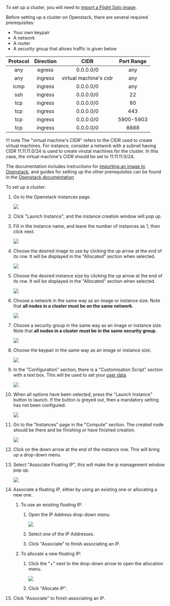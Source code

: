
To set up a cluster, you will need to [import a Flight Solo image](../get-solo/index.md).

Before setting up a cluster on Openstack, there are several required prerequisites:

- Your own keypair
- A network
- A router
- A security group that allows traffic is given below

| Protocol   |      Direction      |  CIDR | Port Range |
|:----------:|:-------------:|:------:|:------:|
| any | egress | 0.0.0.0/0  | any |
| any | ingress  |   virtual machine's cidr | any|
| icmp | ingress |  0.0.0.0/0 | any |
| ssh | ingress |  0.0.0.0/0 | 22 |
| tcp | ingress |  0.0.0.0/0 | 80 |
| tcp | ingress |  0.0.0.0/0 | 443 |
| tcp | ingress |  0.0.0.0/0 | 5900-5903 |
| tcp | ingress |  0.0.0.0/0 | 8888 |

!!! note
    The "virtual machine's CIDR" refers to the CIDR used to create virtual machines. For instance, consider a network with a subnet having CIDR 11.11.11.0/24 is used to create virutal machines for the cluster. In this case, the virtual machine's CIDR should be set to 11.11.11.0/24.

The documentation includes instructions for [importing an image to Openstack](../get-solo/openstack.md), and guides for setting up the other prerequisites can be found in the [Openstack documentation](https://docs.openstack.org)


To set up a cluster:

1. Go to the Openstack instances page.

    ![](img/openstack_instances.png)

1. Click "Launch Instance", and the instance creation window will pop up.

1. Fill in the instance name, and leave the number of instances as 1, then click next.

    ![](img/openstack_instance_details.png)

1. Choose the desired image to use by clicking the up arrow at the end of its row. It will be displayed in the "Allocated" section when selected.

    ![](img/openstack_instance_source.png)

1. Choose the desired instance size by clicking the up arrow at the end of its row. It will be displayed in the "Allocated" section when selected.

    ![](img/openstack_instance_flavours.png)

1. Choose a network in the same way as an image or instance size. Note that **all nodes in a cluster must be on the same network**.

    ![](img/openstack_instance_network.png)

1. Choose a security group in the same way as an image or instance size. Note that **all nodes in a cluster must be in the same security group**.

    ![](img/openstack_instance_security.png)

1. Choose the keypair in the same way as an image or instance size.

    ![](img/openstack_instance_keypair.png)

1. In the "Configuration" section, there is a "Customisation Script" section with a text box. This will be used to set your [user data](../understand-solo/user-data.md)

    ![](img/openstack_instance_configuration.png)

1. When all options have been selected, press the "Launch Instance" button to launch. If the button is greyed out, then a mandatory setting has not been configured.

    ![](img/openstack_instance_ready.png)

1. Go to the "Instances" page in the "Compute" section. The created node should be there and be finishing or have finished creation.

    ![](img/openstack_associate_ip.png)


1. Click on the down arrow at the end of the instance row. This will bring up a drop-down menu.

1. Select "Associate Floating IP", this will make the ip management window pop up.

    ![](img/openstack_manage_ips.png)

1. Associate a floating IP, either by using an existing one or allocating a new one.

    1. To use an existing floating IP:

        1. Open the IP Address drop-down menu.

            ![](img/openstack_manage_ips_dropdown.png)

        1. Select one of the IP Addresses.

        1. Click "Associate" to finish associating an IP.

    1. To allocate a new floating IP:

        1. Click the "+" next to the drop-down arrow to open the allocation menu.

            ![](img/openstack_manage_ips_new.png)

        1. Click "Allocate IP".

1. Click "Associate" to finish associating an IP.
